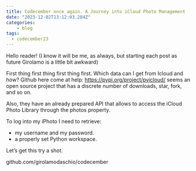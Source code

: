 ```yaml
---
title: Codecember once again. A Journey into iCloud Photo Management
date: "2023-12-02T13:12:03.284Z"
categories:
    - blog
tags:
  - codecember23
---
```


Hello reader! (I know it will be me, as always, but starting each post as future Girolamo is a little bit awkward)

First thing first thing first thing first.
Which data can I get from Icloud and how?
Github here come at help: https://pypi.org/project/pyicloud/ seems an open source project that has a discrete number of downloads, star, fork, and so on.

Also, they have an already prepared API that allows to access the iCloud Photo Library through the photos property.


To log into my iPhoto I need to retrieve:
- my username and my password.
- a properly set Python workspace.

Let’s get this try a shot.



github.com/girolamodaschio/codecember
